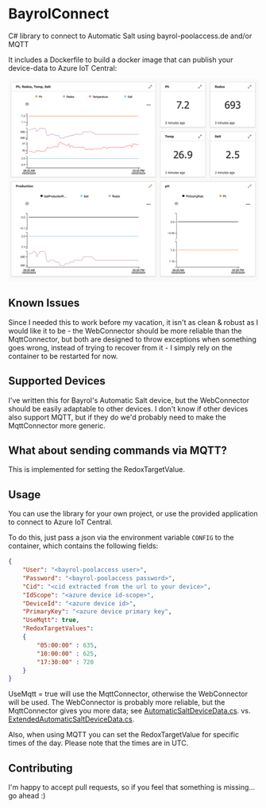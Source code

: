 # BayrolConnect
C# library to connect to Automatic Salt using bayrol-poolaccess.de and/or MQTT

It includes a Dockerfile to build a docker image that can publish your device-data to Azure IoT Central:

![Azure IoT Central](Azure_IoT_Central.png)

## Known Issues
Since I needed this to work before my vacation, it isn't as clean & robust as I would
like it to be - the WebConnector should be more reliable than the MqttConnector,
but both are designed to throw exceptions when something goes wrong, instead of trying
to recover from it - I simply rely on the container to be restarted for now.

## Supported Devices
I've written this for Bayrol's Automatic Salt device, but the WebConnector should be easily adaptable
to other devices. I don't know if other devices also support MQTT, but if they do we'd probably need
to make the MqttConnector more generic.

## What about sending commands via MQTT?
This is implemented for setting the RedoxTargetValue.

## Usage
You can use the library for your own project, or use the provided application to connect
to Azure IoT Central.

To do this, just pass a json via the environment variable `CONFIG` to the container, which
contains the following fields:

```json
{
    "User": "<bayrol-poolaccess user>",
    "Password": "<bayrol-poolaccess password>",
    "Cid": "<cid extracted from the url to your device>",
    "IdScope": "<azure device id-scope>",
    "DeviceId": "<azure device id>",
    "PrimaryKey": "<azure device primary key",
    "UseMqtt": true,
    "RedoxTargetValues":
    {
        "05:00:00" : 635,
        "10:00:00" : 625,
        "17:30:00" : 720
    }  
}
```
UseMqtt = true will use the MqttConnector, otherwise the WebConnector will be used.
The WebConnector is probably more reliable, but the MqttConnector gives you more data;
see [AutomaticSaltDeviceData.cs](BayrolLib/AutomaticSaltDeviceData.cs).
vs. [ExtendedAutomaticSaltDeviceData.cs](BayrolLib/ExtendedAutomaticSaltDeviceData.cs).

Also, when using MQTT you can set the RedoxTargetValue for specific times of the day. Please
note that the times are in UTC.

## Contributing
I'm happy to accept pull requests, so if you feel that something is missing... go ahead :)